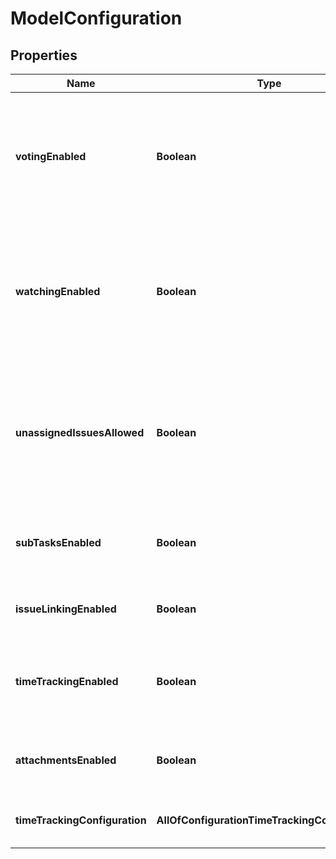 # ModelConfiguration

## Properties
Name | Type | Description | Notes
------------ | ------------- | ------------- | -------------
**votingEnabled** | **Boolean** | Whether the ability for users to vote on issues is enabled. See [Configuring Jira application options](https://confluence.atlassian.com/x/uYXKM) for details. |  [optional]
**watchingEnabled** | **Boolean** | Whether the ability for users to watch issues is enabled. See [Configuring Jira application options](https://confluence.atlassian.com/x/uYXKM) for details. |  [optional]
**unassignedIssuesAllowed** | **Boolean** | Whether the ability to create unassigned issues is enabled. See [Configuring Jira application options](https://confluence.atlassian.com/x/uYXKM) for details. |  [optional]
**subTasksEnabled** | **Boolean** | Whether the ability to create subtasks for issues is enabled. |  [optional]
**issueLinkingEnabled** | **Boolean** | Whether the ability to link issues is enabled. |  [optional]
**timeTrackingEnabled** | **Boolean** | Whether the ability to track time is enabled. This property is deprecated. |  [optional]
**attachmentsEnabled** | **Boolean** | Whether the ability to add attachments to issues is enabled. |  [optional]
**timeTrackingConfiguration** | **AllOfConfigurationTimeTrackingConfiguration** | The configuration of time tracking. |  [optional]
